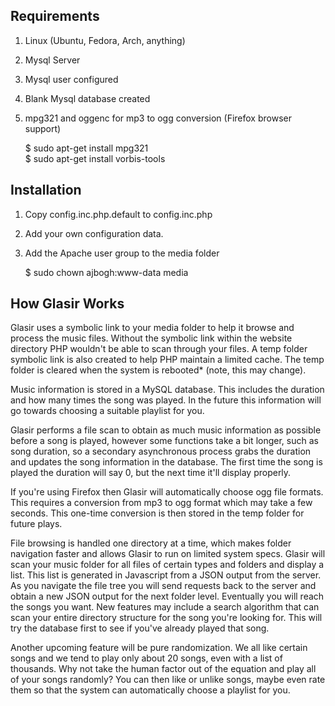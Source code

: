 ## Requirements

1. Linux (Ubuntu, Fedora, Arch, anything)
2. Mysql Server
3. Mysql user configured
4. Blank Mysql database created
5. mpg321 and oggenc for mp3 to ogg conversion (Firefox browser support)
    
    $ sudo apt-get install mpg321  
    $ sudo apt-get install vorbis-tools

## Installation

1. Copy config.inc.php.default to config.inc.php
2. Add your own configuration data.
3. Add the Apache user group to the media folder
    
    $ sudo chown ajbogh:www-data media
    
## How Glasir Works

Glasir uses a symbolic link to your media folder to help it browse and process the music files. 
Without the symbolic link within the website directory PHP wouldn't be able to scan through your files.
A temp folder symbolic link is also created to help PHP maintain a limited cache. 
The temp folder is cleared when the system is rebooted* (note, this may change).

Music information is stored in a MySQL database. This includes the duration and how many times the song was played.
In the future this information will go towards choosing a suitable playlist for you.

Glasir performs a file scan to obtain as much music information as possible before a song is played, however
some functions take a bit longer, such as song duration, so a secondary asynchronous process grabs the duration and updates 
the song information in the database. The first time the song is played the duration will say 0, 
but the next time it'll display properly. 

If you're using Firefox then Glasir will automatically choose ogg file formats. This requires a conversion from mp3 to ogg format
which may take a few seconds. This one-time conversion is then stored in the temp folder for future plays.

File browsing is handled one directory at a time, which makes folder navigation faster and allows Glasir to run on 
limited system specs. Glasir will scan your music folder for all files of certain types and folders and display a list. This
list is generated in Javascript from a JSON output from the server. As you navigate the file tree you will send requests 
back to the server and obtain a new JSON output for the next folder level. Eventually you will reach the songs you want.
New features may include a search algorithm that can scan your entire directory structure for the song you're looking for.
This will try the database first to see if you've already played that song.

Another upcoming feature will be pure randomization. We all like certain songs and we tend to play only about 20 songs, 
even with a list of thousands. Why not take the human factor out of the equation and play all of your songs randomly?
You can then like or unlike songs, maybe even rate them so that the system can automatically choose a playlist for you.